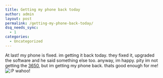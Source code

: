```yaml
---
title: Getting my phone back today
author: admin
layout: post
permalink: /getting-my-phone-back-today/
dsq_needs_sync:
  - 1
categories:
  - Uncategorized
---
```

At last! my phone is fixed. im getting it back today. they fixed it, upgraded the software and he said something else too. anyway, im happy. pity im not getting the [3650][1], but im getting my phone back. thats good enough for me! <img src="http://blog.lotas-smartman.net/wp-includes/images/smilies/icon_razz.gif" alt=":P" class="wp-smiley" /> wahoo!

 [1]: http://www.nokia.com/phones/3650